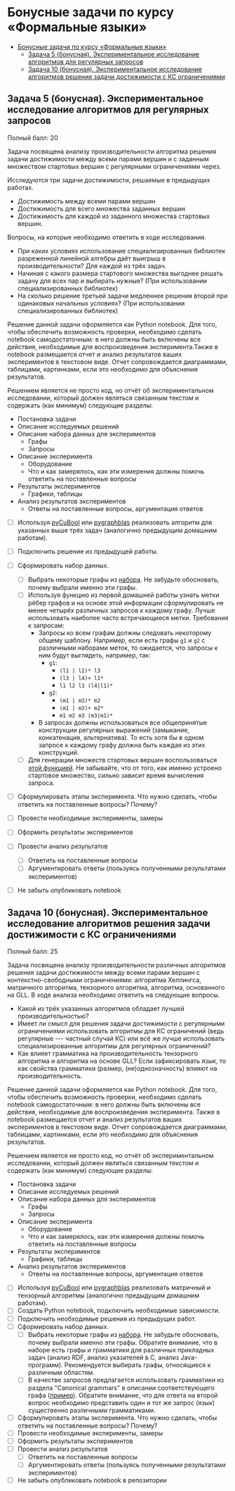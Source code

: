 # Бонусные задачи по курсу «Формальные языки»

- [Бонусные задачи по курсу «Формальные языки»](#бонусные-задачи-по-курсу-формальные-языки)
  - [Задача 5 (бонусная). Экспериментальное исследование алгоритмов для регулярных запросов](#задача-5-бонусная-экспериментальное-исследование-алгоритмов-для-регулярных-запросов)
  - [Задача 10 (бонусная). Экспериментальное исследование алгоритмов решения задачи достижимости с КС ограничениями](#задача-10-бонусная-экспериментальное-исследование-алгоритмов-решения-задачи-достижимости-с-кс-ограничениями)

## Задача 5 (бонусная). Экспериментальное исследование алгоритмов для регулярных запросов

Полный балл: 20

Задача посвящена анализу производительности  алгоритма решения задачи достижимости между всеми парами вершин и с заданным множеством стартовых вершин с регулярными ограничениями через.

Исследуются три задачи достижимости, решаемые в предыдущих работах.
- Достижимость между всеми парами вершин
- Достижимость для всего множества заданных вершин
- Достижимость для каждой из заданного множества стартовых вершин.

Вопросы, на которые необходимо ответить в ходе исследования.
- При каких условиях использование специализированных библиотек разреженной линейной алгебры даёт выигрыш в производительности? Для каждой из трёх задач.
- Начиная с какого размера стартового множества выгоднее решать задачу для всех пар и выбирать нужные? (При использовании специализированных библиотек)
- На сколько решение третьей задачи медленнее решения второй при одинаковых начальных условиях? (При использовании специализированных библиотек)

Решение данной задачи оформляется как Python notebook. Для того, чтобы обеспечить возможность проверки, необходимо сделать notebook самодостаточным: в него должны быть включены все действия, необходимые для воспроизведения эксперимента.Также в notebook размещается отчет и анализ результатов ваших экспериментов в текстовом виде. Отчет сопровождается диаграммами, таблицами, картинками, если это необходимо для объяснения результатов.

Решением является не просто код, но отчёт об экспериментальном исследовании, который должен являться связанным текстом и содержать (как минимум) следующие разделы:
- Постановка задачи
- Описание исследуемых решений
- Описание набора данных для экспериментов
  - Графы
  - Запросы
- Описание эксперимента
  - Оборудование
  - Что и как замерялось, как эти измерения должны помочь ответить на поставленные вопросы
- Результаты экспериментов
  - Графики, таблицы
- Анализ результатов экспериментов
  - Ответы на поставленные вопросы, аргументация ответов


- [ ] Используя [pyCuBool](https://pypi.org/project/pycubool/) или [pygraphblas](https://github.com/Graphegon/pygraphblas) реализовать алгоритм для указанных выше трёх задач (аналогично предыдущим домашним работам).
- [ ] Подключить решение из предыдущей работы.
- [ ] Сформировать набор данных.
  - [ ] Выбрать некоторые графы из [набора](https://jetbrains-research.github.io/CFPQ_Data/dataset/index.html). Не забудьте обосновать, почему выбрали именно эти графы.
  - [ ] Используя функцию из первой домашней работы узнать метки рёбер графов и на основе этой информации сформулировать не менее четырёх различных запросов к каждому графу. Лучше использовать наиболее часто встречающиеся метки. Требования к запросам:
      - Запросы ко всем графам должны следовать некоторому общему шаблону. Например, если есть графы ```g1``` и ```g2``` с различными наборами меток, то ожидается, что запросы к ним будут выглядеть, например, так:
        - ```g1```:
          - ```(l1 | l2)* l3```
          - ```(l3 | l4)+ l1*```
          - ```l1 l2 l3 (l4|l1)*```
        - ```g2```:
          - ```(m1 | m3)* m2```
          - ```(m1 | m3)+ m2*```
          - ```m1 m2 m3 (m3|m1)*```
      - В запросах должны использоваться все общепринятые конструкции регулярных выражений  (замыкание, конкатенация, альтернатива). То есть хотя бы в одном запросе к каждому графу должна быть каждая из этих конструкций.
  - [ ] Для генерации множеств стартовых вершин воспользоваться [этой функцией](https://jetbrains-research.github.io/CFPQ_Data/reference/graphs/generated/cfpq_data.graphs.utils.multiple_source_utils.html#cfpq_data.graphs.utils.multiple_source_utils.generate_multiple_source). Не забывайте, что от того, как именно устроено стартовое множество, сильно зависит время вычисления запроса.
- [ ] Сформулировать этапы эксперимента. Что нужно сделать, чтобы ответить на поставленные вопросы? Почему?
- [ ] Провести необходимые эксперименты, замеры
- [ ] Оформить результаты экспериментов
- [ ] Провести анализ результатов
  - [ ] Ответить на поставленные вопросы
  - [ ] Аргументировать ответы (пользуясь полученными результатами экспериментов)
- [ ] Не забыть опубликовать notebook


## Задача 10 (бонусная). Экспериментальное исследование алгоритмов решения задачи достижимости с КС ограничениями

Полный балл: 25

Задача посвящена анализу производительности различных алгоритмов решения задачи достижимости между всеми парами вершин с контекстно-свободными ограничениями: алгоритма Хеллингса, матричного алгоритма, тензорного алгоритма, алгоритма, основанного на GLL. В ходе анализа необходимо ответить на следующие вопросы.
- Какой из трёх указанных алгоритмов обладает лучшей производительностью?
- Имеет ли смысл для решения задачи достижимости с регулярными ограничениями использовать алгоритмы для КС ограничений (ведь регулярные --- частный случай КС) или всё же лучше использовать специализированные алгоритмы для регулярных ограничений?
- Как влияет грамматика на производительность тензорного алгоритма и алгоритма на основе GLL? Если зафиксировать язык, то как свойства грамматики (размер, (не)однозначность) влияют на производительность.


Решение данной задачи оформляется как Python notebook. Для того, чтобы обеспечить возможность проверки, необходимо сделать notebook самодостаточным: в него должны быть включены все действия, необходимые для воспроизведения эксперимента. Также в notebook размещается отчет и анализ результатов ваших экспериментов в текстовом виде. Отчет сопровождается диаграммами, таблицами, картинками, если это необходимо для объяснения результатов.

Решением является не просто код, но отчёт об экспериментальном исследовании, который должен являться связанным текстом и содержать (как минимум) следующие разделы:
- Постановка задачи
- Описание исследуемых решений
- Описание набора данных для экспериментов
  - Графы
  - Запросы
- Описание эксперимента
  - Оборудование
  - Что и как замерялось, как эти измерения должны помочь ответить на поставленные вопросы
- Результаты экспериментов
  - Графики, таблицы
- Анализ результатов экспериментов
  - Ответы на поставленные вопросы, аргументация ответов

- [ ] Используя [pyCuBool](https://pypi.org/project/pycubool/) или [pygraphblas](https://github.com/Graphegon/pygraphblas) реализовать матричный и тензорный алгоритмы (аналогично предыдущим домашним работам).
- [ ] Создать Python notebook, подключить необходимые зависимости.
- [ ] Подключить необходимые решения из предыдущих работ.
- [ ] Сформировать набор данных.
  - [ ] Выбрать некоторые графы из [набора](https://formallanguageconstrainedpathquerying.github.io/CFPQ_Data/graphs/index.html). Не забудьте обосновать, почему выбрали именно эти графы. Обратите внимание, что в наборе есть графы и грамматики для различных прикладных задач (анализ RDF, анализ указателей в С, анализ Java-программ). Рекомендуется выбирать графы, относящиеся к различным областям.
  - [ ] В качестве запросов предлагается использовать грамматики из раздела "Canonical grammars" в описании соответствующего графа ([пример](https://formallanguageconstrainedpathquerying.github.io/CFPQ_Data/graphs/data/taxonomy_hierarchy.html#canonical-grammars)). Обратите внимание, что для ответа на второй вопрос необходимо представить один и тот же запрос (язык) существенно различными грамматиками.
- [ ] Сформулировать этапы эксперимента. Что нужно сделать, чтобы ответить на поставленные вопросы? Почему?
- [ ] Провести необходимые эксперименты, замеры
- [ ] Оформить результаты экспериментов
- [ ] Провести анализ результатов
  - [ ] Ответить на поставленные вопросы
  - [ ] Аргументировать ответы (пользуясь полученными результатами экспериментов)
- [ ] Не забыть опубликовать notebook в репозитории
